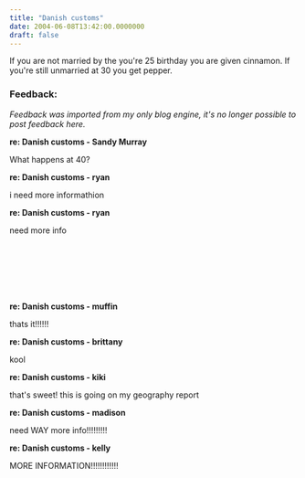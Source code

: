 ```yaml
---
title: "Danish customs"
date: 2004-06-08T13:42:00.0000000
draft: false
---
```


If you are not married by the you're 25 birthday you are given cinnamon. If you're still unmarried at 30 you get pepper.

### Feedback:

*Feedback was imported from my only blog engine, it's no longer possible to post feedback here.*

**re: Danish customs - Sandy Murray**

What happens at 40?

**re: Danish customs - ryan**

i need more informathion

**re: Danish customs - ryan**

need more info<br><br><br><br><br><br><br>

**re: Danish customs - muffin**

thats it!!!!!!

**re: Danish customs - brittany**

kool

**re: Danish customs - kiki**

that's sweet! this is going on my geography report

**re: Danish customs - madison**

need WAY more info!!!!!!!!!

**re: Danish customs - kelly**

MORE INFORMATION!!!!!!!!!!!!

